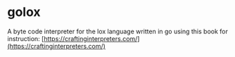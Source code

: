 # golox
A byte code interpreter for the lox language written in go using this book for instruction:
[https://craftinginterpreters.com/](https://craftinginterpreters.com/)

